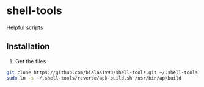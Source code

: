 # shell-tools
Helpful scripts 


## Installation

1. Get the files

```bash
git clone https://github.com/bialas1993/shell-tools.git ~/.shell-tools
sudo ln -s ~/.shell-tools/reverse/apk-build.sh /usr/bin/apkbuild
```